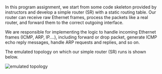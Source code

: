 In this program assignment, we start from some code skeleton provided by instructors and develop a simple router (SR) with a static routing table. Our router can receive raw Ethernet frames, process the packets like a real router, and forward them to the correct outgoing interface.



We are responsible for implementing the logic to handle incoming Ethernet frames (ICMP, ARP, IP….), including forward or drop packet, generate ICMP echo reply messages, handle ARP requests and replies, and so on.



The emulated topology on which our simple router (SR) runs is shown below.

![emulated topology](https://raw.github.com/xiongsid/repositpry/master/UofT-CSC458-2209-PAs/simple-router/imgs/topology.jpg)

